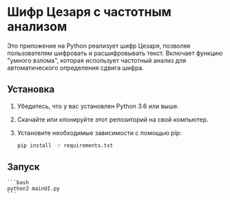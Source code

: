 # Шифр Цезаря с частотным анализом

Это приложение на Python реализует шифр Цезаря, позволяя пользователям шифровать и расшифровывать текст.
Включает функцию "умного взлома", которая использует частотный анализ для автоматического определения сдвига шифра.

## Установка

1. Убедитесь, что у вас установлен Python 3.6 или выше.
2. Скачайте или клонируйте этот репозиторий на свой компьютер.
3. Установите необходимые зависимости с помощью pip:

   ```bash
   pip install -r requirements.txt
   ```
## Запуск
    ```bash
    python3 mainUI.py
    ```